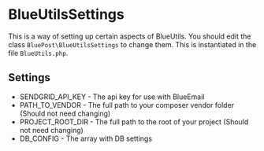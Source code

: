 # BlueUtilsSettings

This is a way of setting up certain aspects of BlueUtils. You should edit the class `BluePost\BlueUtilsSettings` to change them. This is instantiated in the file `BlueUtils.php`.

## Settings
* SENDGRID_API_KEY - The api key for use with BlueEmail
* PATH_TO_VENDOR - The full path to your composer vendor folder (Should not need changing)
* PROJECT_ROOT_DIR - The full path to the root of your project (Should not need changing)
* DB_CONFIG - The array with DB settings
